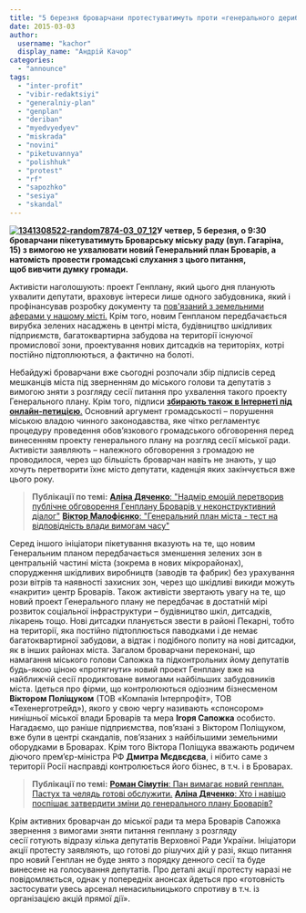 ```yaml
---
title: "5 березня броварчани протестуватимуть проти «генерального дерибану» міста"
date: 2015-03-03
author: 
  username: "kachor"
  display_name: "Андрій Качор"
categories: 
  - "announce"
tags: 
  - "inter-profit"
  - "vibir-redaktsiyi"
  - "generalniy-plan"
  - "genplan"
  - "deriban"
  - "myedvyedyev"
  - "miskrada"
  - "novini"
  - "piketuvannya"
  - "polishhuk"
  - "protest"
  - "rf"
  - "sapozhko"
  - "sesiya"
  - "skandal"
---
```


**[![1341308522-random7874-03_07_12](https://mpz.brovary.org/wp-content/uploads/2015/03/1341308522-random7874-03_07_12.jpg)](https://mpz.brovary.org/wp-content/uploads/2015/03/1341308522-random7874-03_07_12.jpg)У четвер, 5 березня, о 9:30 броварчани пікетуватимуть Броварську міську раду (вул. Гагаріна, 15) з вимогою не ухвалювати новий Генеральний план Броварів, а натомість провести громадські слухання з цього питання, щоб вивчити думку громади.**

Активісти наголошують: проект Генплану, який цього дня планують ухвалити депутати, враховує інтереси лише одного забудовника, який і профінансував розробку документу та [пов'язаний з земельними аферами у нашому місті.](https://mpz.brovary.org/brovari-proti-gulivera-bitva-za-misto-na-poli-boyu-ploshheyu-95-gektariv/) Крім того, новим Генпланом передбачається вирубка зелених насаджень в центрі міста, будівництво шкідливих підприємств, багатоквартирна забудова на території існуючої промислової зони, проектування нових дитсадків на територіях, котрі постійно підтоплюються, а фактично на болоті.

Небайдужі броварчани вже сьогодні розпочали збір підписів серед мешканців міста під зверненням до міського голови та депутатів з вимогою зняти з розгляду сесії питання про ухвалення такого проекту Генерального плану. Крім того, підписи [**збирають також в Інтернеті під онлайн-петицією**.](https://www.change.org/p/%D1%83%D0%BA%D1%80%D0%B0%D0%B8%D0%BD%D0%B0-ukraine-%D1%83%D0%BA%D1%80%D0%B0%D1%97%D0%BD%D0%B0-%D0%B1%D1%80%D0%BE%D0%B2%D0%B0%D1%80%D0%B8-brovary-brovary-%D0%B1%D1%80%D0%BE%D0%B2%D0%B0%D1%80%D1%8B-%D0%B7%D1%83%D0%BF%D0%B8%D0%BD%D0%B8%D0%BC%D0%BE-%D0%B3%D0%B5%D0%BD%D0%B5%D1%80%D0%B0%D0%BB%D1%8C%D0%BD%D0%B8%D0%B9-%D0%B4%D0%B5%D1%80%D0%B8%D0%B1%D0%B0%D0%BD-%D0%B1%D1%80%D0%BE%D0%B2%D0%B0%D1%80%D1%96%D0%B2) Основний аргумент громадськості – порушення міською владою чинного законодавства, яке чітко регламентує процедуру проведення обов’язкового громадського обговорення перед винесенням проекту генерального плану на розгляд сесії міської ради. Активісти заявляють – належного обговорення з громадою не проводилося, через що більшість броварчан навіть не знають, у що хочуть перетворити їхнє місто депутати, каденція яких закінчується вже цього року.

> **Публікації по темі:** [**Аліна Дяченко**: "Надмір емоцій перетворив публічне обговорення Генплану Броварів у неконструктивний діалог"](https://mpz.brovary.org/nadmir-emotsiy-peretvoriv-publichne-obgovorennya-genplanu-brovariv-u-nekonstruktivniy-dialog/) [**Віктор Малофієнко**: "Генеральний план міста - тест на відповідність влади вимогам часу"](https://mpz.brovary.org/generalniy-plan-mista-test-na-vidpovidnist-vladi-vimogam-chasu/)

Серед іншого ініціатори пікетування вказують на те, що новим Генеральним планом передбачається зменшення зелених зон в центральній частині міста (зокрема в нових мікрорайонах), спорудження шкідливих виробництв (заводів та фабрик) без урахування рози вітрів та наявності захисних зон, через що шкідливі викиди можуть «накрити» центр Броварів. Також активісти звертають увагу на те, що новий проект Генерального плану не передбачає в достатній мірі розвиток соціальної інфраструктури – будівництво шкіл, дитсадків, лікарень тощо. Нові дитсадки планується звести в районі Пекарні, тобто на території, яка постійно підтоплюється паводками і де немає багатоквартирної забудови, а відтак і подібного попиту на нові дитсадки, як в інших районах міста. Загалом броварчани переконані, що намагання міського голови Сапожка та підконтрольних йому депутатів будь-якою ціною «протягнути» новий проект Генплану вже на найближчій сесії продиктоване вимогами найбільших забудовників міста. Ідеться про фірми, що контролюються одіозним бізнесменом **Віктором Поліщуком** (ТОВ «Компанія Інтерпрофіт», ТОВ «Техенерготрейд»), якого у свою чергу називають «спонсором» нинішньої міської влади Броварів та мера **Ігоря Сапожка** особисто. Нагадаємо, що раніше підприємства, пов’язані з Віктором Поліщуком, вже були в центрі скандалів, пов’язаних з найбільшими земельними оборудками в Броварах. Крім того Віктора Поліщука вважають родичем діючого прем’єр-міністра РФ **Дмитра Мєдвєдєва**, і нібито саме з території Росії насправді контролюється його бізнес, в т.ч. і в Броварах.

> **Публікації по темі:** [**Роман Сімутін**: Пан вимагає новий генплан. Пастух та челядь готові обслужити.](https://mpz.brovary.org/pan-vimagaye-noviy-genplan-pastuh-ta-chelyad-gotovi-obsluzhiti/) [**Аліна Дяченко**: Хто і навіщо поспішає затвердити зміни до генерального плану Броварів?](https://mpz.brovary.org/hto-i-navishho-pospishaye-zatverditi-zmini-do-generalnogo-planu-brovariv/) 

Крім активних броварчан до міської ради та мера Броварів Сапожка звернення з вимогами зняти питання генплану з розгляду сесії готують відразу кілька депутатів Верховної Ради України. Ініціатори акції протесту заявляють, що готові до рішучих дій у разі, якщо питання про новий Генплан не буде знято з порядку денного сесії та буде винесене на голосування депутатів. Про деталі акції протесту наразі не повідомляється, однак у попередніх анонсах йдеться про «готовність застосувати увесь арсенал ненасильницького спротиву в т.ч. із організацією акцій прямої дії».
